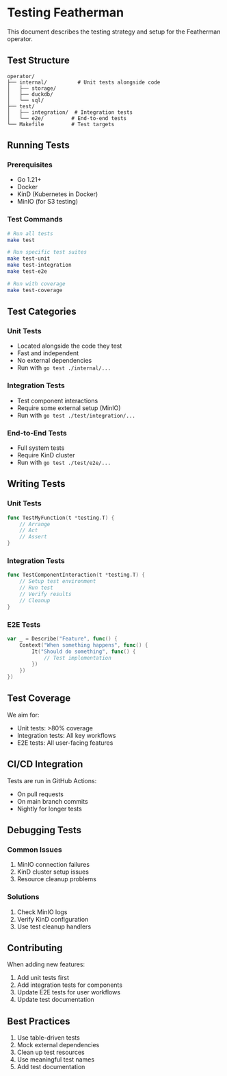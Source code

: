 # Testing Featherman

This document describes the testing strategy and setup for the Featherman operator.

## Test Structure

```
operator/
├── internal/          # Unit tests alongside code
│   ├── storage/
│   ├── duckdb/
│   └── sql/
├── test/
│   ├── integration/  # Integration tests
│   └── e2e/         # End-to-end tests
└── Makefile         # Test targets
```

## Running Tests

### Prerequisites

- Go 1.21+
- Docker
- KinD (Kubernetes in Docker)
- MinIO (for S3 testing)

### Test Commands

```bash
# Run all tests
make test

# Run specific test suites
make test-unit
make test-integration
make test-e2e

# Run with coverage
make test-coverage
```

## Test Categories

### Unit Tests

- Located alongside the code they test
- Fast and independent
- No external dependencies
- Run with `go test ./internal/...`

### Integration Tests

- Test component interactions
- Require some external setup (MinIO)
- Run with `go test ./test/integration/...`

### End-to-End Tests

- Full system tests
- Require KinD cluster
- Run with `go test ./test/e2e/...`

## Writing Tests

### Unit Tests

```go
func TestMyFunction(t *testing.T) {
    // Arrange
    // Act
    // Assert
}
```

### Integration Tests

```go
func TestComponentInteraction(t *testing.T) {
    // Setup test environment
    // Run test
    // Verify results
    // Cleanup
}
```

### E2E Tests

```go
var _ = Describe("Feature", func() {
    Context("When something happens", func() {
        It("Should do something", func() {
            // Test implementation
        })
    })
})
```

## Test Coverage

We aim for:

- Unit tests: >80% coverage
- Integration tests: All key workflows
- E2E tests: All user-facing features

## CI/CD Integration

Tests are run in GitHub Actions:

- On pull requests
- On main branch commits
- Nightly for longer tests

## Debugging Tests

### Common Issues

1. MinIO connection failures
2. KinD cluster setup issues
3. Resource cleanup problems

### Solutions

1. Check MinIO logs
2. Verify KinD configuration
3. Use test cleanup handlers

## Contributing

When adding new features:

1. Add unit tests first
2. Add integration tests for components
3. Update E2E tests for user workflows
4. Update test documentation

## Best Practices

1. Use table-driven tests
2. Mock external dependencies
3. Clean up test resources
4. Use meaningful test names
5. Add test documentation

